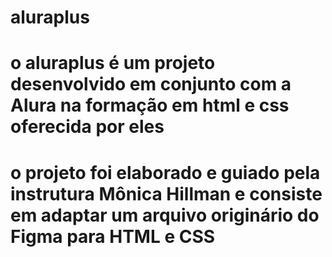 # aluraplus
# o aluraplus é um projeto desenvolvido em conjunto com a Alura na formação em html e css oferecida por eles
# o projeto foi elaborado e guiado pela instrutura Mônica Hillman e consiste em adaptar um arquivo originário do Figma para HTML e CSS
